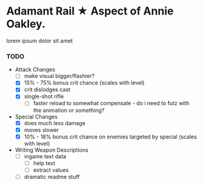 # Adamant Rail ★ Aspect of Annie Oakley.

lorem ipsum dolor sit amet

### TODO
- Attack Changes
    - [ ] make visual bigger/flashier?
    - [x] 15% - 75% bonus crit chance (scales with level)
    - [x] crit dislodges cast
    - [x] single-shot rifle
      - [ ] faster reload to somewhat compensate - do i need to futz with the animation or something?
- Special Changes
    - [x] does much less damage
    - [x] moves slower
    - [x] 10% - 18% bonus crit chance on enemies targeted by special (scales with level)
- Writing Weapon Descriptions
    - [ ] ingame text data
      - [ ] help text
      - [ ] extract values
    - [ ] dramatic readme stuff